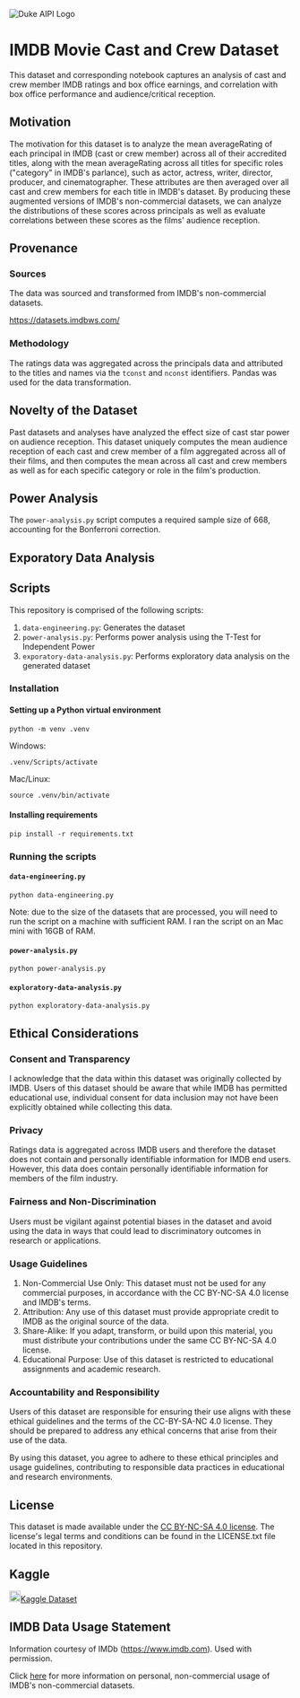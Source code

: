 ![Duke AIPI Logo](https://storage.googleapis.com/aipi_datasets/Duke-AIPI-Logo.png)
# IMDB Movie Cast and Crew Dataset
This dataset and corresponding notebook captures an analysis of cast and crew member IMDB ratings and box office earnings, and correlation with box office performance and audience/critical reception.

## Motivation

The motivation for this dataset is to analyze the mean averageRating of each principal in IMDB (cast or crew member) across all of their accredited titles, along with the mean averageRating across all titles for specific roles ("category" in IMDB's parlance), such as actor, actress, writer, director, producer, and cinematographer. These attributes are then averaged over all cast and crew members for each title in IMDB's dataset. By producing these augmented versions of IMDB's non-commercial datasets, we can analyze the distributions of these scores across principals as well as evaluate correlations between these scores as the films' audience reception.

## Provenance

### Sources
The data was sourced and transformed from IMDB's non-commercial datasets.

https://datasets.imdbws.com/

### Methodology

The ratings data was aggregated across the principals data and attributed to the titles and names via the `tconst` and `nconst` identifiers. Pandas was used for the data transformation.

## Novelty of the Dataset

Past datasets and analyses have analyzed the effect size of cast star power on audience reception. This dataset uniquely computes the mean audience reception of each cast and crew member of a film aggregated across all of their films, and then computes the mean across all cast and crew members as well as for each specific category or role in the film's production.

## Power Analysis

The `power-analysis.py` script computes a required sample size of 668, accounting for the Bonferroni correction.

## Exporatory Data Analysis

## Scripts

This repository is comprised of the following scripts:
1. `data-engineering.py`: Generates the dataset
2. `power-analysis.py`: Performs power analysis using the T-Test for Independent Power
3. `exporatory-data-analysis.py`: Performs exploratory data analysis on the generated dataset

### Installation

#### Setting up a Python virtual environment

```
python -m venv .venv
```

Windows:

```
.venv/Scripts/activate
```

Mac/Linux:

```
source .venv/bin/activate
```

#### Installing requirements

```
pip install -r requirements.txt
```

### Running the scripts

#### `data-engineering.py`

```
python data-engineering.py
```

Note: due to the size of the datasets that are processed, you will need to run the script on a machine with sufficient RAM.
I ran the script on an Mac mini with 16GB of RAM.

#### `power-analysis.py`

```
python power-analysis.py
```

#### `exploratory-data-analysis.py`

```
python exploratory-data-analysis.py
```

## Ethical Considerations

### Consent and Transparency

I acknowledge that the data within this dataset was originally collected by IMDB. Users of this dataset should be aware that while IMDB has permitted educational use, individual consent for data inclusion may not have been explicitly obtained while collecting this data.

### Privacy

Ratings data is aggregated across IMDB users and therefore the dataset does not contain and personally identifiable information for IMDB end users. However, this data does contain personally identifiable information for members of the film industry.

### Fairness and Non-Discrimination

Users must be vigilant against potential biases in the dataset and avoid using the data in ways that could lead to discriminatory outcomes in research or applications.

### Usage Guidelines
1. Non-Commercial Use Only: This dataset must not be used for any commercial purposes, in accordance with the CC BY-NC-SA 4.0 license and IMDB's terms.
2. Attribution: Any use of this dataset must provide appropriate credit to IMDB as the original source of the data.
3. Share-Alike: If you adapt, transform, or build upon this material, you must distribute your contributions under the same CC BY-NC-SA 4.0 license.
4. Educational Purpose: Use of this dataset is restricted to educational assignments and academic research.

### Accountability and Responsibility

Users of this dataset are responsible for ensuring their use aligns with these ethical guidelines and the terms of the CC-BY-SA-NC 4.0 license. They should be prepared to address any ethical concerns that arise from their use of the data.

By using this dataset, you agree to adhere to these ethical principles and usage guidelines, contributing to responsible data practices in educational and research environments.

## License

This dataset is made available under the [CC BY-NC-SA 4.0 license](https://creativecommons.org/licenses/by-nc-sa/4.0/). The license's legal terms and conditions can be found in the LICENSE.txt file located in this repository.

## Kaggle

<img src="https://cdn4.iconfinder.com/data/icons/logos-and-brands/512/189_Kaggle_logo_logos-512.png" height="20px" width="20px" />[Kaggle Dataset](https://www.kaggle.com/datasets/harannallasivanduke/imdb-cast-and-crew-mean-ratings-by-category/data)

## IMDB Data Usage Statement

Information courtesy of
IMDb
(https://www.imdb.com).
Used with permission.

Click [here](https://help.imdb.com/article/imdb/general-information/can-i-use-imdb-data-in-my-software/G5JTRESSHJBBHTGX) for more information on personal, non-commercial usage of IMDB's non-commercial datasets.
